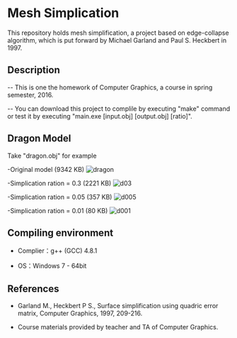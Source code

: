 # Mesh Simplication

This repository holds mesh simplification, a project based on edge-collapse algorithm, which is put forward by Michael Garland and  Paul S. Heckbert in 1997.

 
## Description

-- This is one the homework of Computer Graphics, a course in spring semester, 2016.

-- You can download this project to complile by executing "make" command or test it by executing "main.exe [input.obj] [output.obj] [ratio]".

## Dragon Model 

Take "dragon.obj" for example

-Original model (9342 KB)
![dragon](https://raw.githubusercontent.com/lihy96/MeshSimplify/master/image/dragon.gif)


-Simplication ration = 0.3 (2221 KB)
![d03](https://raw.githubusercontent.com/lihy96/MeshSimplify/master/image/d03.gif)

-Simplication ration = 0.05 (357 KB)
![d005](https://raw.githubusercontent.com/lihy96/MeshSimplify/master/image/d005.gif)

-Simplication ration = 0.01 (80 KB)
![d001](https://raw.githubusercontent.com/lihy96/MeshSimplify/master/image/d001.gif)


##  Compiling environment

- Complier：g++ (GCC) 4.8.1

- OS：Windows 7 - 64bit

## References

- Garland M., Heckbert P S., Surface simplification using quadric error matrix, Computer Graphics, 1997, 209-216.

- Course materials provided by teacher and TA of Computer Graphics.
